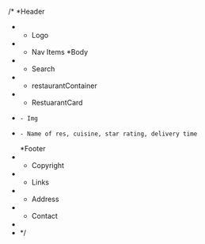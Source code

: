 /\*
\*Header

- - Logo
- - Nav Items
    \*Body
- - Search
- - restaurantContainer
- - RestuarantCard
-     - Img
-     - Name of res, cuisine, star rating, delivery time
  \*Footer
- - Copyright
- - Links
- - Address
- - Contact
-
- \*/
